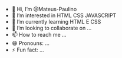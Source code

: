 - 👋 Hi, I’m @Mateus-Paulino
- 👀 I’m interested in HTML CSS JAVASCRIPT
- 🌱 I’m currently learning HTML E CSS
- 💞️ I’m looking to collaborate on ...
- 📫 How to reach me ...
- 😄 Pronouns: ...
- ⚡ Fun fact: ...

<!---
Mateus-Paulino/Mateus-Paulino is a ✨ special ✨ repository because its `README.md` (this file) appears on your GitHub profile.
You can click the Preview link to take a look at your changes.
--->
